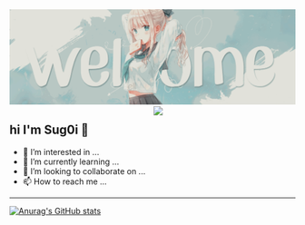 <img  src="https://raw.githubusercontent.com/Sug0i/Sug0i/main/images/HV7xOwu.gif"  />
<img  src="https://raw.githubusercontent.com/Sug0i/Sug0i/main/images/hypedemais.gif" width="250px" align="right" />

## hi I'm Sug0i 🌷

- 👀 I’m interested in ...
- 🌱 I’m currently learning ...
- 💞️ I’m looking to collaborate on ...
- 📫 How to reach me ...
---
[![Anurag's GitHub stats](https://github-readme-stats.vercel.app/api?username=Sug0i&theme=dracula)](https://github.com/Sug0i/github-readme-stats)



<!---
Sug0i/Sug0i is a ✨ special ✨ repository because its `README.md` (this file) appears on your GitHub profile.
You can click the Preview link to take a look at your changes.
--->
